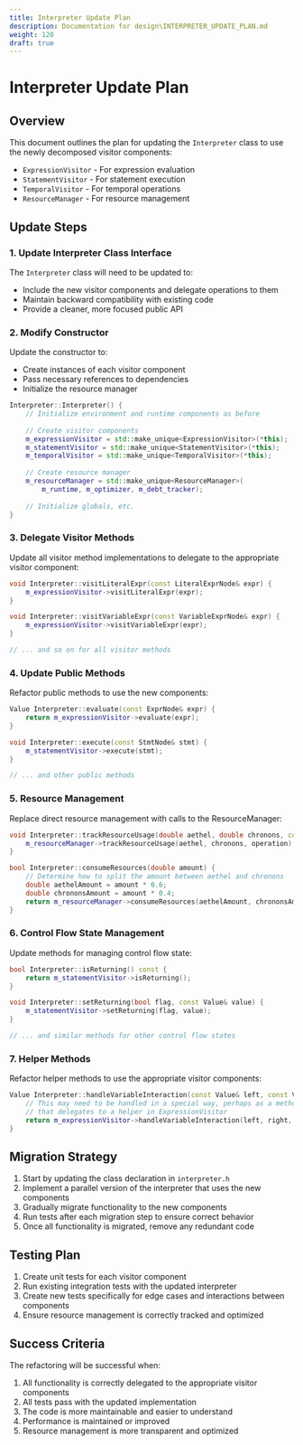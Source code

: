 ```yaml
---
title: Interpreter Update Plan
description: Documentation for design\INTERPRETER_UPDATE_PLAN.md
weight: 120
draft: true
---
```


# Interpreter Update Plan

## Overview

This document outlines the plan for updating the `Interpreter` class to use the newly decomposed visitor components:
- `ExpressionVisitor` - For expression evaluation
- `StatementVisitor` - For statement execution
- `TemporalVisitor` - For temporal operations
- `ResourceManager` - For resource management

## Update Steps

### 1. Update Interpreter Class Interface

The `Interpreter` class will need to be updated to:
- Include the new visitor components and delegate operations to them
- Maintain backward compatibility with existing code
- Provide a cleaner, more focused public API

### 2. Modify Constructor

Update the constructor to:
- Create instances of each visitor component
- Pass necessary references to dependencies
- Initialize the resource manager

```cpp
Interpreter::Interpreter() {
    // Initialize environment and runtime components as before
    
    // Create visitor components
    m_expressionVisitor = std::make_unique<ExpressionVisitor>(*this);
    m_statementVisitor = std::make_unique<StatementVisitor>(*this);
    m_temporalVisitor = std::make_unique<TemporalVisitor>(*this);
    
    // Create resource manager
    m_resourceManager = std::make_unique<ResourceManager>(
        m_runtime, m_optimizer, m_debt_tracker);
        
    // Initialize globals, etc.
}
```

### 3. Delegate Visitor Methods

Update all visitor method implementations to delegate to the appropriate visitor component:

```cpp
void Interpreter::visitLiteralExpr(const LiteralExprNode& expr) {
    m_expressionVisitor->visitLiteralExpr(expr);
}

void Interpreter::visitVariableExpr(const VariableExprNode& expr) {
    m_expressionVisitor->visitVariableExpr(expr);
}

// ... and so on for all visitor methods
```

### 4. Update Public Methods

Refactor public methods to use the new components:

```cpp
Value Interpreter::evaluate(const ExprNode& expr) {
    return m_expressionVisitor->evaluate(expr);
}

void Interpreter::execute(const StmtNode& stmt) {
    m_statementVisitor->execute(stmt);
}

// ... and other public methods
```

### 5. Resource Management

Replace direct resource management with calls to the ResourceManager:

```cpp
void Interpreter::trackResourceUsage(double aethel, double chronons, const std::string& operation) {
    m_resourceManager->trackResourceUsage(aethel, chronons, operation);
}

bool Interpreter::consumeResources(double amount) {
    // Determine how to split the amount between aethel and chronons
    double aethelAmount = amount * 0.6;
    double chrononsAmount = amount * 0.4;
    return m_resourceManager->consumeResources(aethelAmount, chrononsAmount, "Generic operation");
}
```

### 6. Control Flow State Management

Update methods for managing control flow state:

```cpp
bool Interpreter::isReturning() const {
    return m_statementVisitor->isReturning();
}

void Interpreter::setReturning(bool flag, const Value& value) {
    m_statementVisitor->setReturning(flag, value);
}

// ... and similar methods for other control flow states
```

### 7. Helper Methods

Refactor helper methods to use the appropriate visitor components:

```cpp
Value Interpreter::handleVariableInteraction(const Value& left, const Value& right, TokenType operation) {
    // This may need to be handled in a special way, perhaps as a method in Interpreter
    // that delegates to a helper in ExpressionVisitor
    return m_expressionVisitor->handleVariableInteraction(left, right, operation);
}
```

## Migration Strategy

1. Start by updating the class declaration in `interpreter.h`
2. Implement a parallel version of the interpreter that uses the new components
3. Gradually migrate functionality to the new components
4. Run tests after each migration step to ensure correct behavior
5. Once all functionality is migrated, remove any redundant code

## Testing Plan

1. Create unit tests for each visitor component
2. Run existing integration tests with the updated interpreter
3. Create new tests specifically for edge cases and interactions between components
4. Ensure resource management is correctly tracked and optimized

## Success Criteria

The refactoring will be successful when:
1. All functionality is correctly delegated to the appropriate visitor components
2. All tests pass with the updated implementation
3. The code is more maintainable and easier to understand
4. Performance is maintained or improved
5. Resource management is more transparent and optimized